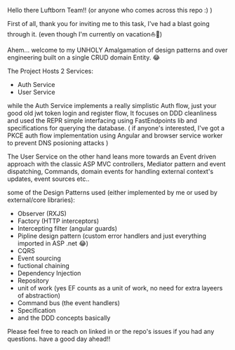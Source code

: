 Hello there Luftborn Team!! (or anyone who comes across this repo :) )

First of all, thank you for inviting me to this task, I've had a blast going through it. (even though I'm currently on vacation⛵🐚)

Ahem... welcome to my UNHOLY Amalgamation of design patterns and over engineering built on a single CRUD domain Entity. 😂

The Project Hosts 2 Services:
- Auth Service
- User Service

while the Auth Service implements a really simplistic Auth flow, just your good old jwt token login and register flow, It focuses on DDD cleanliness and used 
the REPR simple interfacing using FastEndpoints lib and specifications for querying the database.
( if anyone's interested, I've got a PKCE auth flow implementation using Angular and browser service worker to prevent DNS posioning attacks )

The User Service on the other hand leans more towards an Event driven approach with the classic ASP MVC controllers, Mediator pattern and event dispatching,
Commands, domain events for handling external context's updates, event sources etc..

some of the Design Patterns used (either implemented by me or used by external/core libraries):
- Observer (RXJS)
- Factory (HTTP interceptors)
- Intercepting filter (angular guards)
- Pipline design pattern (custom error handlers and just everything imported in ASP .net 😂)
- CQRS
- Event sourcing
- fuctional chaining
- Dependency Injection
- Repository
- unit of work (yes EF counts as a unit of work, no need for extra layeers of abstraction)
- Command bus (the event handlers)
- Specification
- and the DDD concepts basically

Please feel free to reach on linked in or the repo's issues if you had any questions. have a good day ahead!!


